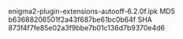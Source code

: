enigma2-plugin-extensions-autooff-6.2.0f.ipk
MD5 b63688206501f2a43f687be61bc0b64f
SHA 873f4f7fe85e02a3f9bbe7b01c136d7b9370e4d6

